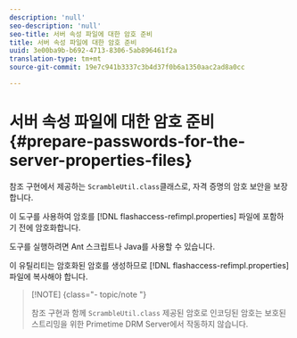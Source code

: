 ```yaml
---
description: 'null'
seo-description: 'null'
seo-title: 서버 속성 파일에 대한 암호 준비
title: 서버 속성 파일에 대한 암호 준비
uuid: 3e00ba9b-b692-4713-8306-5ab896461f2a
translation-type: tm+mt
source-git-commit: 19e7c941b3337c3b4d37f0b6a1350aac2ad8a0cc

---
```



# 서버 속성 파일에 대한 암호 준비{#prepare-passwords-for-the-server-properties-files}

참조 구현에서 제공하는 `ScrambleUtil.class`클래스로, 자격 증명의 암호 보안을 보장합니다.

이 도구를 사용하여 암호를 [!DNL flashaccess-refimpl.properties] 파일에 포함하기 전에 암호화합니다.

도구를 실행하려면 Ant 스크립트나 Java를 사용할 수 있습니다.

이 유틸리티는 암호화된 암호를 생성하므로 [!DNL flashaccess-refimpl.properties] 파일에 복사해야 합니다.

>[!NOTE] {class=&quot;- topic/note &quot;}
>
>참조 구현과 함께 `ScrambleUtil.class` 제공된 암호로 인코딩된 암호는 보호된 스트리밍을 위한 Primetime DRM Server에서 작동하지 않습니다.
